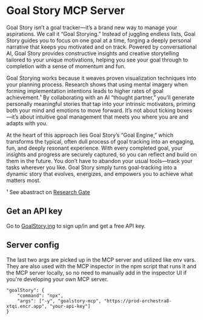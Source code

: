 # Goal Story MCP Server

Goal Story isn’t a goal tracker—it’s a brand new way to manage your aspirations. We call it “Goal Storying.” Instead of juggling endless lists, Goal Story guides you to focus on one goal at a time, forging a deeply personal narrative that keeps you motivated and on track. Powered by conversational AI, Goal Story provides constructive insights and creative storytelling tailored to your unique motivations, helping you see your goal through to completion with a sense of momentum and fun.

Goal Storying works because it weaves proven visualization techniques into your planning process. Research shows that using mental imagery when forming implementation intentions leads to higher rates of goal achievement.¹ By collaborating with an AI “thought partner,” you’ll generate personally meaningful stories that tap into your intrinsic motivators, priming both your mind and emotions to move forward. It’s not about ticking boxes—it’s about intuitive goal management that meets you where you are and adapts with you.

At the heart of this approach lies Goal Story’s “Goal Engine,” which transforms the typical, often dull process of goal tracking into an engaging, fun, and deeply resonant experience. With every completed goal, your insights and progress are securely captured, so you can reflect and build on them in the future. You don’t have to abandon your usual tools—track your tasks wherever you like. Goal Story simply turns goal-tracking into a dynamic story that evolves, energizes, and empowers you to achieve what matters most.

¹ See abastract on [Research Gate](https://www.researchgate.net/publication/225722903_Using_Mental_Imagery_to_Enhance_the_Effectiveness_of_Implementation_Intentions)

## Get an API key

Go to [GoalStory.ing](https://www.goalstory.ing/) to sign up/in and get a free API key.

## Server config

The last two args are picked up in the MCP server and utilized like env vars. They are also used with the MCP inspector in the npm script that runs it and the MCP server locally, so no need to manually add in the inspector UI if you're developing your own MCP server.

```
"goalStory": {
    "command": "npx",
    "args": ["-y", "goalstory-mcp", "https://prod-orchestra8-xtqi.encr.app", "your-api-key"]
}
```
